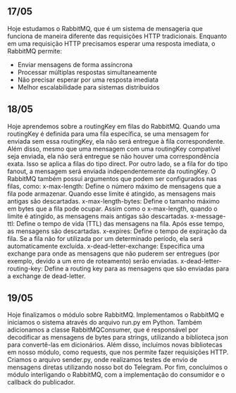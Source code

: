 ## 17/05


Hoje estudamos o RabbitMQ, que é um sistema de mensageria que funciona de maneira diferente das requisições HTTP tradicionais. Enquanto em uma requisição HTTP precisamos esperar uma resposta imediata, o RabbitMQ permite:

- Enviar mensagens de forma assíncrona
- Processar múltiplas respostas simultaneamente
- Não precisar esperar por uma resposta imediata
- Melhor escalabilidade para sistemas distribuídos


## 18/05 


Hoje aprendemos sobre a routingKey em filas do RabbitMQ. Quando uma routingKey é definida para uma fila específica, se uma mensagem for enviada sem essa routingKey, ela não será entregue à fila correspondente. Além disso, mesmo que uma mensagem com uma routingKey compatível seja enviada, ela não será entregue se não houver uma correspondência exata.
Isso se aplica a filas do tipo direct. Por outro lado, se a fila for do tipo fanout, a mensagem será enviada independentemente da routingKey.
O RabbitMQ também possui argumentos que podem ser configurados nas filas, como:
x-max-length: Define o número máximo de mensagens que a fila pode armazenar. Quando esse limite é atingido, as mensagens mais antigas são descartadas.
x-max-length-bytes: Define o tamanho máximo em bytes que a fila pode ocupar. Assim como o x-max-length, quando o limite é atingido, as mensagens mais antigas são descartadas.
x-message-ttl: Define o tempo de vida (TTL) das mensagens na fila. Após esse tempo, as mensagens são descartadas.
x-expires: Define o tempo de expiração da fila. Se a fila não for utilizada por um determinado período, ela será automaticamente excluída.
x-dead-letter-exchange: Especifica uma exchange para onde as mensagens que não puderem ser entregues (por exemplo, devido a um erro de roteamento) serão enviadas.
x-dead-letter-routing-key: Define a routing key para as mensagens que são enviadas para a exchange de dead-letter.


## 19/05


Hoje finalizamos o módulo sobre RabbitMQ. Implementamos o RabbitMQ e iniciamos o sistema através do arquivo run.py em Python. Também adicionamos a classe RabbitMQConsumer, que é responsável por decodificar as mensagens de bytes para strings, utilizando a biblioteca json para convertê-las em dicionários.
Além disso, incluímos novas bibliotecas em nosso módulo, como requests, que nos permite fazer requisições HTTP. Criamos o arquivo sender.py, onde realizamos testes de envio de mensagens diretas utilizando nosso bot do Telegram.
Por fim, concluímos o módulo interligando o RabbitMQ, com a implementação do consumidor e o callback do publicador.